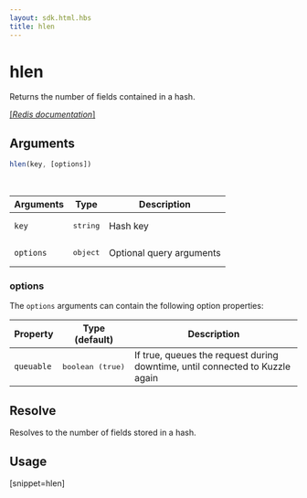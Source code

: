 ```yaml
---
layout: sdk.html.hbs
title: hlen
---
```


# hlen

Returns the number of fields contained in a hash.

[[_Redis documentation_]](https://redis.io/commands/hlen)

## Arguments

```js
hlen(key, [options])

```

<br/>

| Arguments    | Type    | Description |
|--------------|---------|-------------|
| `key` | <pre>string</pre> | Hash key |
| ``options`` | <pre>object</pre> | Optional query arguments |

### options

The `options` arguments can contain the following option properties:

| Property   | Type (default)   | Description                       |
| ---------- | ------- | --------------------------------- |
| `queuable` | <pre>boolean (true)</pre> | If true, queues the request during downtime, until connected to Kuzzle again |

## Resolve

Resolves to the number of fields stored in a hash.

## Usage

[snippet=hlen]
